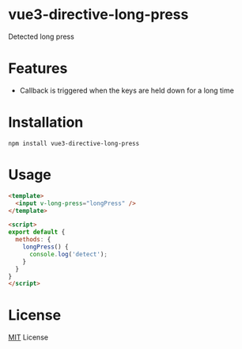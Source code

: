 # vue3-directive-long-press

Detected long press

# Features

- Сallback is triggered when the keys are held down for a long time

# Installation

    npm install vue3-directive-long-press

# Usage

```html
<template>
  <input v-long-press="longPress" />
</template>

<script>
export default {
  methods: {
    longPress() {
      console.log('detect');
    }
  }
}
</script>
```

# License

<a href="https://raw.githubusercontent.com/Kutuzovska/vue3-directive-long-press/main/LICENSE">MIT</a> License
